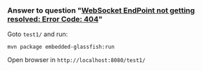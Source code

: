 ### Answer to question "[WebSocket EndPoint not getting resolved: Error Code: 404](https://stackoverflow.com/questions/64145521)"

Goto ```test1/``` and run:
```
mvn package embedded-glassfish:run
```
Open browser in ```http://localhost:8080/test1/```
